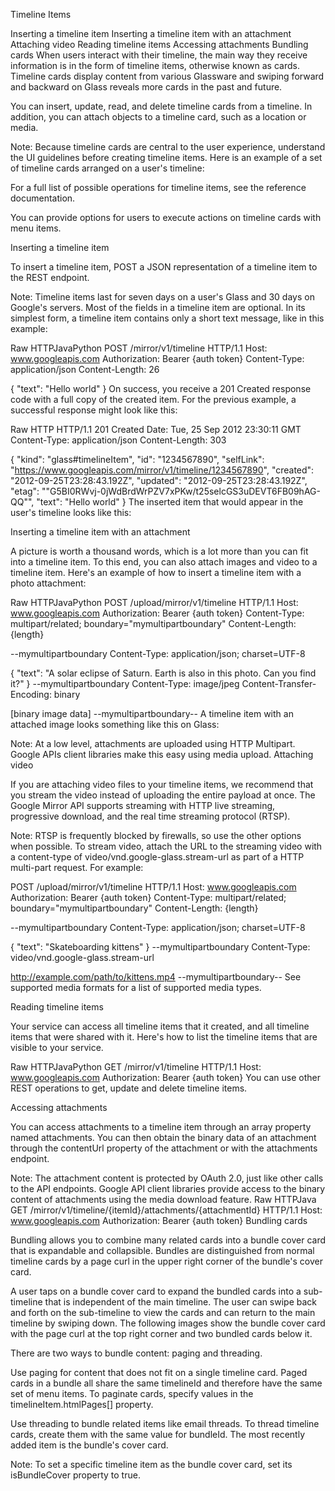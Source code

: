 Timeline Items

Inserting a timeline item
Inserting a timeline item with an attachment
Attaching video
Reading timeline items
Accessing attachments
Bundling cards
When users interact with their timeline, the main way they receive information is in the form of timeline items, otherwise known as cards. Timeline cards display content from various Glassware and swiping forward and backward on Glass reveals more cards in the past and future.

You can insert, update, read, and delete timeline cards from a timeline. In addition, you can attach objects to a timeline card, such as a location or media.

Note: Because timeline cards are central to the user experience, understand the UI guidelines before creating timeline items.
Here is an example of a set of timeline cards arranged on a user's timeline:

        
For a full list of possible operations for timeline items, see the reference documentation.

You can provide options for users to execute actions on timeline cards with menu items.

Inserting a timeline item

To insert a timeline item, POST a JSON representation of a timeline item to the REST endpoint.

Note: Timeline items last for seven days on a user's Glass and 30 days on Google's servers.
Most of the fields in a timeline item are optional. In its simplest form, a timeline item contains only a short text message, like in this example:

Raw HTTPJavaPython
POST /mirror/v1/timeline HTTP/1.1
Host: www.googleapis.com
Authorization: Bearer {auth token}
Content-Type: application/json
Content-Length: 26

{ "text": "Hello world" }
On success, you receive a 201 Created response code with a full copy of the created item. For the previous example, a successful response might look like this:

Raw HTTP
HTTP/1.1 201 Created
Date: Tue, 25 Sep 2012 23:30:11 GMT
Content-Type: application/json
Content-Length: 303

{
 "kind": "glass#timelineItem",
 "id": "1234567890",
 "selfLink": "https://www.googleapis.com/mirror/v1/timeline/1234567890",
 "created": "2012-09-25T23:28:43.192Z",
 "updated": "2012-09-25T23:28:43.192Z",
 "etag": "\"G5BI0RWvj-0jWdBrdWrPZV7xPKw/t25selcGS3uDEVT6FB09hAG-QQ\"",
 "text": "Hello world"
}
The inserted item that would appear in the user's timeline looks like this:


Inserting a timeline item with an attachment

A picture is worth a thousand words, which is a lot more than you can fit into a timeline item. To this end, you can also attach images and video to a timeline item. Here's an example of how to insert a timeline item with a photo attachment:

Raw HTTPJavaPython
POST /upload/mirror/v1/timeline HTTP/1.1
Host: www.googleapis.com
Authorization: Bearer {auth token}
Content-Type: multipart/related; boundary="mymultipartboundary"
Content-Length: {length}

--mymultipartboundary
Content-Type: application/json; charset=UTF-8

{ "text": "A solar eclipse of Saturn. Earth is also in this photo. Can you find it?" }
--mymultipartboundary
Content-Type: image/jpeg
Content-Transfer-Encoding: binary

[binary image data]
--mymultipartboundary--
A timeline item with an attached image looks something like this on Glass:


Note: At a low level, attachments are uploaded using HTTP Multipart. Google APIs client libraries make this easy using media upload.
Attaching video

If you are attaching video files to your timeline items, we recommend that you stream the video instead of uploading the entire payload at once. The Google Mirror API supports streaming with HTTP live streaming, progressive download, and the real time streaming protocol (RTSP).

Note: RTSP is frequently blocked by firewalls, so use the other options when possible.
To stream video, attach the URL to the streaming video with a content-type of video/vnd.google-glass.stream-url as part of a HTTP multi-part request. For example:

POST /upload/mirror/v1/timeline HTTP/1.1
Host: www.googleapis.com
Authorization: Bearer {auth token}
Content-Type: multipart/related; boundary="mymultipartboundary"
Content-Length: {length}

--mymultipartboundary
Content-Type: application/json; charset=UTF-8

{ "text": "Skateboarding kittens" }
--mymultipartboundary
Content-Type: video/vnd.google-glass.stream-url

http://example.com/path/to/kittens.mp4
--mymultipartboundary--
See supported media formats for a list of supported media types.

Reading timeline items

Your service can access all timeline items that it created, and all timeline items that were shared with it. Here's how to list the timeline items that are visible to your service.

Raw HTTPJavaPython
GET /mirror/v1/timeline HTTP/1.1
Host: www.googleapis.com
Authorization: Bearer {auth token}
You can use other REST operations to get, update and delete timeline items.

Accessing attachments

You can access attachments to a timeline item through an array property named attachments. You can then obtain the binary data of an attachment through the contentUrl property of the attachment or with the attachments endpoint.

Note: The attachment content is protected by OAuth 2.0, just like other calls to the API endpoints. Google API client libraries provide access to the binary content of attachments using the media download feature.
Raw HTTPJava
GET /mirror/v1/timeline/{itemId}/attachments/{attachmentId} HTTP/1.1
Host: www.googleapis.com
Authorization: Bearer {auth token}
Bundling cards

Bundling allows you to combine many related cards into a bundle cover card that is expandable and collapsible. Bundles are distinguished from normal timeline cards by a page curl in the upper right corner of the bundle's cover card.

A user taps on a bundle cover card to expand the bundled cards into a sub-timeline that is independent of the main timeline. The user can swipe back and forth on the sub-timeline to view the cards and can return to the main timeline by swiping down. The following images show the bundle cover card with the page curl at the top right corner and two bundled cards below it.


  
There are two ways to bundle content: paging and threading.

Use paging for content that does not fit on a single timeline card. Paged cards in a bundle all share the same timelineId and therefore have the same set of menu items. To paginate cards, specify values in the timelineItem.htmlPages[] property.

Use threading to bundle related items like email threads. To thread timeline cards, create them with the same value for bundleId. The most recently added item is the bundle's cover card.

Note: To set a specific timeline item as the bundle cover card, set its isBundleCover property to true.
